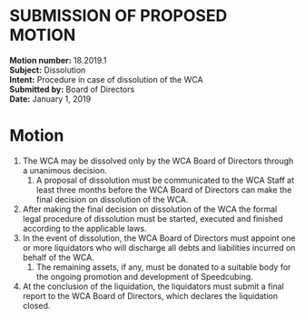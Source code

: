 # SUBMISSION OF PROPOSED MOTION

**Motion number:** 18.2019.1  
**Subject:** Dissolution  
**Intent:** Procedure in case of dissolution of the WCA  
**Submitted by:** Board of Directors  
**Date:** January 1, 2019  

# Motion

1. The WCA may be dissolved only by the WCA Board of Directors through a unanimous decision.
   1. A proposal of dissolution must be communicated to the WCA Staff at least three months before the WCA Board of Directors can make the final decision on dissolution of the WCA.
2. After making the final decision on dissolution of the WCA the formal legal procedure of dissolution must be started, executed and finished according to the applicable laws.
3. In the event of dissolution, the WCA Board of Directors must appoint one or more liquidators who will discharge all debts and liabilities incurred on behalf of the WCA.
   1. The remaining assets, if any, must be donated to a suitable body for the ongoing promotion and development of Speedcubing.
4. At the conclusion of the liquidation, the liquidators must submit a final report to the WCA Board of Directors, which declares the liquidation closed.
